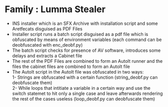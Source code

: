 
# Family : Lumma Stealer

- INS installer which is an SFX Archive with installation script and some Aretfecats disguised as PDF Files
- Installer script runs a batch script disguised as a pdf file which is obfuscated by means of environment variables (each command can be deobfuscated with enc_deobf.py)
- The batch script checks for presence of AV software, introduces some delays and extracts a Cabinet file
- The rest of the PDF Files are combined to form an AutoIt runner and the files the cabinet files are combined to form an AutoIt file
- The AutoIt script in the AutoIt file was obfuscated in two ways: <br>
    1- Strings are obfuscated with a certain function (string_deobf.py can deobfuscate them) <br>
    2- While loops that intitiate a variable in a certain way and use the switch statemet to hit only a single case and leave afterwards rendering the rest of the cases useless (loop_deobf.py can deobfuscate them)
